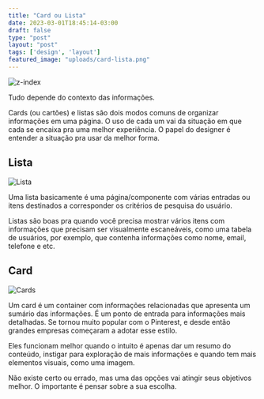 ```yaml
---
title: "Card ou Lista"
date: 2023-03-01T18:45:14-03:00
draft: false
type: "post"
layout: "post"
tags: ['design', 'layout']
featured_image: "uploads/card-lista.png"
---
```


![z-index](/uploads/card-lista.png)

Tudo depende do contexto das informações.

Cards (ou cartões) e listas são dois modos comuns de organizar informações em uma página. O uso de cada um vai da situação em que cada se encaixa pra uma melhor experiência. O papel do designer é entender a situação pra usar da melhor forma.

## Lista

![Lista](/uploads/list-example.png)

Uma lista basicamente é uma página/componente com várias entradas ou itens destinados a corresponder os critérios de pesquisa do usuário.

Listas são boas pra quando você precisa mostrar vários itens com informações que precisam ser visualmente escaneáveis, como uma tabela de usuários, por exemplo, que contenha informações como nome, email, telefone e etc.

## Card

![Cards](/uploads/card-example.png)

Um card é um container com informações relacionadas que apresenta um sumário das informações. É um ponto de entrada para informações mais detalhadas. Se tornou muito popular com o Pinterest, e desde então grandes empresas começaram a adotar esse estilo.

Eles funcionam melhor  quando o intuito é apenas dar um resumo do conteúdo, instigar para exploração de mais informações e quando tem mais elementos visuais, como uma imagem.


Não existe certo ou errado, mas uma das opções vai atingir seus objetivos melhor. O importante é pensar sobre a sua escolha.